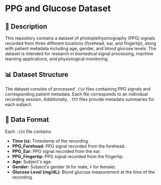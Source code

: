 # PPG and Glucose Dataset

## 📌 Description  
This repository contains a dataset of photoplethysmography (PPG) signals recorded from three different locations (forehead, ear, and fingertip), along with patient metadata including age, gender, and blood glucose levels. The dataset is intended for research in biomedical signal processing, machine learning applications, and physiological monitoring.  

## 📊 Dataset Structure  
The dataset consists of processed `.CSV` files containing PPG signals and corresponding patient metadata. Each file corresponds to an individual recording session. Additionally, `.TXT` files provide metadata summaries for each subject.  

## 📁 Data Format  
Each `.CSV` file contains:  
- **Time (s):** Timestamp of the recording.  
- **PPG_Forehead:** PPG signal recorded from the forehead.  
- **PPG_Ear:** PPG signal recorded from the ear.  
- **PPG_Fingertip:** PPG signal recorded from the fingertip.  
- **Age:** Subject's age.  
- **Gender:** Subject's gender (`M` for male, `F` for female).  
- **Glucose Level (mg/dL):** Blood glucose measurement at the time of the recording.  

